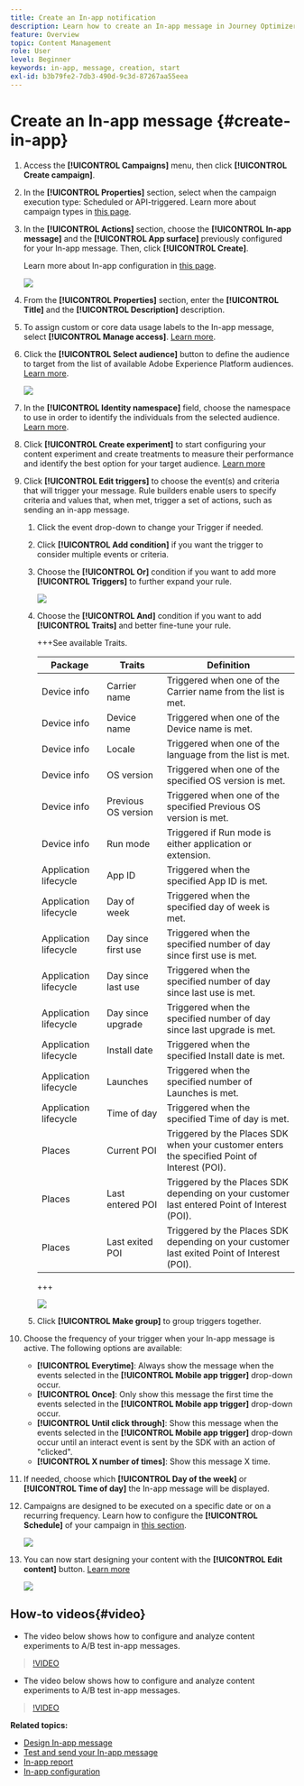 ```yaml
---
title: Create an In-app notification
description: Learn how to create an In-app message in Journey Optimizer
feature: Overview
topic: Content Management
role: User
level: Beginner
keywords: in-app, message, creation, start
exl-id: b3b79fe2-7db3-490d-9c3d-87267aa55eea
---
```

# Create an In-app message {#create-in-app}

<!--
>[!BEGINTABS]

>[!TAB Add an In-app message to a journey]

>[!AVAILABILITY]
>
>The In-app activity is currently available as a beta to select users only. To join the beta program, contact Adobe Customer Care.

1. Open your journey, then drag and drop an **[!UICONTROL In-app]** activity from the **[!UICONTROL Actions]** section of the palette.

    When a profile reaches the end of their journey, any in-app messages displayed to them will automatically expire. For that reason, a Wait activity is automatically added after your In-app activity to ensure proper timing.

    ![](assets/in_app_journey_1.png)

1. Enter a **[!UICONTROL Label]** and **[!UICONTROL Description]** for your message.

1. Choose the [In-app surface](inapp-configuration.md) to use.

    ![](assets/in_app_journey_2.png)

1. You can now start designing your content with the **[!UICONTROL Edit content]** button. [Learn more](design-in-app.md)

1. Click **[!UICONTROL Edit trigger]** to configure your Trigger. 

    ![](assets/in_app_journey_4.png)

1. Choose the frequency of your trigger when your In-app message is active:

    * **[!UICONTROL Show every time]**: Always show the message when the events selected in the **[!UICONTROL Mobile app trigger]** drop-down occur.
    * **[!UICONTROL Show once]**: Only show this message the first time the events selected in the **[!UICONTROL Mobile app trigger]** drop-down occur.
    * **[!UICONTROL Show until click through]**: Show this message when the events selected in the **[!UICONTROL Mobile app trigger]** drop-down occur until an interact event is sent by the SDK with an action of "clicked".

1. From the **[!UICONTROL Mobile app trigger]** dropdown(s), choose the event(s) and criteria that will trigger your message:

    1. From the left drop-down, select the event required to trigger the message.
    1. From the right drop-down, select the validation required on the selected event.
    1. Click the **[!UICONTROL Add]** button if you want the trigger to consider multiple events or criteria. Then, repeat the steps above.
    1. Select how your events are linked, e.g. choose **[!UICONTROL And]** if you want **both** triggers to be true in order for a message to be shown or choose **[!UICONTROL Or]** if you want the message to be shown if **either** of the triggers are true.
    1. Click **[!UICONTROL Save]** when your Triggers have been configured.

    ![](assets/in_app_journey_3.png)
    
1. If necessary, complete your journey flow by dragging and dropping additional actions or events. [Learn more](../building-journeys/about-journey-activities.md)

1. Once your In-app message is ready, finalize the configuration and publish your journey to activate it.

For more information on how to configure a journey, refer to [this page](../building-journeys/journey-gs.md).

>[!TAB Add an In-app message to a campaign]
-->

1. Access the **[!UICONTROL Campaigns]** menu, then click **[!UICONTROL Create campaign]**.

1. In the **[!UICONTROL Properties]** section, select when the campaign execution type: Scheduled or API-triggered. Learn more about campaign types in [this page](../campaigns/create-campaign.md#campaigntype).

1. In the **[!UICONTROL Actions]** section, choose the **[!UICONTROL In-app message]** and the **[!UICONTROL App surface]** previously configured for your In-app message. Then, click **[!UICONTROL Create]**. 

    Learn more about In-app configuration in [this page](inapp-configuration.md).

    ![](assets/in_app_create_1.png)

1. From the **[!UICONTROL Properties]** section, enter the **[!UICONTROL Title]** and the **[!UICONTROL Description]** description.

1. To assign custom or core data usage labels to the In-app message, select **[!UICONTROL Manage access]**. [Learn more](../administration/object-based-access.md).

1. Click the **[!UICONTROL Select audience]** button to define the audience to target from the list of available Adobe Experience Platform audiences. [Learn more](../audience/about-audiences.md).

    ![](assets/in_app_create_2.png)

1. In the **[!UICONTROL Identity namespace]** field, choose the namespace to use in order to identify the individuals from the selected audience. [Learn more](../event/about-creating.md#select-the-namespace).

1. Click **[!UICONTROL Create experiment]** to start configuring your content experiment and create treatments to measure their performance and identify the best option for your target audience. [Learn more](../campaigns/content-experiment.md)

1. Click **[!UICONTROL Edit triggers]** to choose the event(s) and criteria that will trigger your message. Rule builders enable users to specify criteria and values that, when met, trigger a set of actions, such as sending an in-app message.

    1. Click the event drop-down to change your Trigger if needed.
    
    1. Click **[!UICONTROL Add condition]** if you want the trigger to consider multiple events or criteria.

    1. Choose the **[!UICONTROL Or]** condition if you want to add more **[!UICONTROL Triggers]** to further expand your rule.

        ![](assets/in_app_create_3.png)

    1. Choose the **[!UICONTROL And]** condition if you want to add **[!UICONTROL Traits]** and better fine-tune your rule.

        +++See available Traits.
        
        | Package | Traits | Definition |
        |---|---|---|
        |Device info|Carrier name|Triggered when one of the Carrier name from the list is met.|
        |Device info|Device name|Triggered when one of the Device name is met.|
        |Device info|Locale|Triggered when one of the language from the list is met.|
        |Device info|OS version|Triggered when one of the specified OS version is met.|
        |Device info|Previous OS version|Triggered when one of the specified Previous OS version is met.|
        |Device info|Run mode|Triggered if Run mode is either application or extension.|
        |Application lifecycle|App ID| Triggered when the specified App ID is met.| 
        |Application lifecycle|Day of week|Triggered when the specified day of week is met.|
        |Application lifecycle|Day since first use|Triggered when the specified number of day since first use is met.|
        |Application lifecycle|Day since last use|Triggered when the specified number of day since last use is met.|
        |Application lifecycle|Day since upgrade|Triggered when the specified number of day since last upgrade is met.|
        |Application lifecycle|Install date|Triggered when the specified Install date is met.|
        |Application lifecycle|Launches|Triggered when the specified number of Launches is met.|
        |Application lifecycle|Time of day|Triggered when the specified Time of day is met.|
        |Places|Current POI|Triggered by the Places SDK when your customer enters the specified Point of Interest (POI).|
        |Places|Last entered POI|Triggered by the Places SDK depending on your customer last entered Point of Interest (POI).|
        |Places|Last exited POI|Triggered by the Places SDK depending on your customer last exited Point of Interest (POI).|

        +++
        
        ![](assets/in_app_create_8.png)

    1. Click **[!UICONTROL Make group]** to group triggers together.

1. Choose the frequency of your trigger when your In-app message is active. The following options are available:

    * **[!UICONTROL Everytime]**: Always show the message when the events selected in the **[!UICONTROL Mobile app trigger]** drop-down occur.
    * **[!UICONTROL Once]**: Only show this message the first time the events selected in the **[!UICONTROL Mobile app trigger]** drop-down occur.
    * **[!UICONTROL Until click through]**: Show this message when the events selected in the **[!UICONTROL Mobile app trigger]** drop-down occur until an interact event is sent by the SDK with an action of "clicked".
    * **[!UICONTROL X number of times]**: Show this message X time.

1. If needed, choose which **[!UICONTROL Day of the week]** or **[!UICONTROL Time of day]** the In-app message will be displayed.

1. Campaigns are designed to be executed on a specific date or on a recurring frequency. Learn how to configure the **[!UICONTROL Schedule]** of your campaign in [this section](../campaigns/create-campaign.md#schedule). 

    ![](assets/in-app-schedule.png)

1. You can now start designing your content with the **[!UICONTROL Edit content]** button. [Learn more](design-in-app.md)

    ![](assets/in_app_create_4.png)

<!--
>[!ENDTABS]
-->

## How-to videos{#video}

* The video below shows how to configure and analyze content experiments to A/B test in-app messages.

>[!VIDEO](https://video.tv.adobe.com/v/3410430?quality=12&learn=on)

* The video below shows how to configure and analyze content experiments to A/B test in-app messages.


>[!VIDEO](https://video.tv.adobe.com/v/3419898)



**Related topics:**

* [Design In-app message](design-in-app.md)
* [Test and send your In-app message](send-in-app.md)
* [In-app report](../reports/campaign-global-report.md#inapp-report)
* [In-app configuration](inapp-configuration.md)